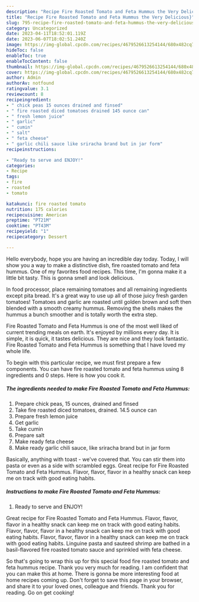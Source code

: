 ```yaml
---
description: "Recipe Fire Roasted Tomato and Feta Hummus the Very Delicious}"
title: "Recipe Fire Roasted Tomato and Feta Hummus the Very Delicious}"
slug: 795-recipe-fire-roasted-tomato-and-feta-hummus-the-very-delicious
category: Uncategorized
date: 2023-04-11T18:52:01.119Z
date: 2023-06-07T18:02:51.240Z
image: https://img-global.cpcdn.com/recipes/4679526613254144/680x482cq70/fire-roasted-tomato-and-feta-hummus-recipe-main-photo.jpg
hideToc: false
enableToc: true
enableTocContent: false
thumbnail: https://img-global.cpcdn.com/recipes/4679526613254144/680x482cq70/fire-roasted-tomato-and-feta-hummus-recipe-main-photo.jpg
cover: https://img-global.cpcdn.com/recipes/4679526613254144/680x482cq70/fire-roasted-tomato-and-feta-hummus-recipe-main-photo.jpg
author: Admin
authorAv: notfound
ratingvalue: 3.1
reviewcount: 8
recipeingredient:
- " chick peas 15 ounces drained and finsed"
- " fire roasted diced tomatoes drained 145 ounce can"
- " fresh lemon juice"
- " garlic"
- " cumin"
- " salt"
- " feta cheese"
- " garlic chili sauce like sriracha brand but in jar form"
recipeinstructions:

- "Ready to serve and ENJOY!"
categories:
- Recipe
tags:
- fire
- roasted
- tomato

katakunci: fire roasted tomato 
nutrition: 175 calories
recipecuisine: American
preptime: "PT21M"
cooktime: "PT43M"
recipeyield: "1"
recipecategory: Dessert

---
```



Hello everybody, hope you are having an incredible day today. Today, I will show you a way to make a distinctive dish, fire roasted tomato and feta hummus. One of my favorites food recipes. This time, I'm gonna make it a little bit tasty. This is gonna smell and look delicious.

In food processor, place remaining tomatoes and all remaining ingredients except pita bread. It&#39;s a great way to use up all of those juicy fresh garden tomatoes! Tomatoes and garlic are roasted until golden brown and soft then blended with a smooth creamy hummus. Removing the shells makes the hummus a bunch smoother and is totally worth the extra step.

Fire Roasted Tomato and Feta Hummus is one of the most well liked of current trending meals on earth. It's enjoyed by millions every day. It is simple, it is quick, it tastes delicious. They are nice and they look fantastic. Fire Roasted Tomato and Feta Hummus is something that I have loved my whole life.


To begin with this particular recipe, we must first prepare a few components. You can have fire roasted tomato and feta hummus using 8 ingredients and 0 steps. Here is how you cook it.

<!--inarticleads1-->

##### The ingredients needed to make Fire Roasted Tomato and Feta Hummus:

1. Prepare  chick peas, 15 ounces, drained and finsed
1. Take  fire roasted diced tomatoes, drained. 14.5 ounce can
1. Prepare  fresh lemon juice
1. Get  garlic
1. Take  cumin
1. Prepare  salt
1. Make ready  feta cheese
1. Make ready  garlic chili sauce, like sriracha brand but in jar form


Basically, anything with toast - we&#39;ve covered that. You can stir them into pasta or even as a side with scrambled eggs. Great recipe for Fire Roasted Tomato and Feta Hummus. Flavor, flavor, flavor in a healthy snack can keep me on track with good eating habits. 

<!--inarticleads2-->

##### Instructions to make Fire Roasted Tomato and Feta Hummus:


1. Ready to serve and ENJOY!

Great recipe for Fire Roasted Tomato and Feta Hummus. Flavor, flavor, flavor in a healthy snack can keep me on track with good eating habits. Flavor, flavor, flavor in a healthy snack can keep me on track with good eating habits. Flavor, flavor, flavor in a healthy snack can keep me on track with good eating habits. Linguine pasta and sauteed shrimp are bathed in a basil-flavored fire roasted tomato sauce and sprinkled with feta cheese. 

So that's going to wrap this up for this special food fire roasted tomato and feta hummus recipe. Thank you very much for reading. I am confident that you can make this at home. There is gonna be more interesting food at home recipes coming up. Don't forget to save this page in your browser, and share it to your loved ones, colleague and friends. Thank you for reading. Go on get cooking!
